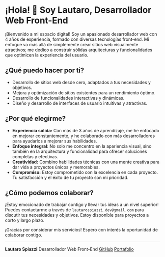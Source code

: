 # ¡Hola! :wave: Soy Lautaro, Desarrollador Web Front-End

¡Bienvenido a mi espacio digital! Soy un apasionado desarrollador web con 4 años de experiencia, formado con diversas tecnologías front-end. Mi enfoque va más allá de simplemente crear sitios web visualmente atractivos; me dedico a construir sólidas arquitecturas y funcionalidades que optimicen la experiencia del usuario.

## ¿Qué puedo hacer por ti?

- Desarrollo de sitios web desde cero, adaptados a tus necesidades y objetivos.
- Mejora y optimización de sitios existentes para un rendimiento óptimo.
- Desarrollo de funcionalidades interactivas y dinámicas.
- Diseño y desarrollo de interfaces de usuario intuitivas y atractivas.

## ¿Por qué elegirme?

- **Experiencia sólida:** Con más de 3 años de aprendizaje, me he enfocado en mejorar constantemente, y he colaborado con más desarrolladores para ayudarlos a mejorar sus habilidades.
- **Enfoque integral:** No solo me concentro en la apariencia visual, sino también en la arquitectura y funcionalidad para ofrecer soluciones completas y efectivas.
- **Creatividad:** Combino habilidades técnicas con una mente creativa para dar vida a proyectos únicos y memorables.
- **Compromiso:** Estoy comprometido con la excelencia en cada proyecto. Tu satisfacción y el éxito de tu proyecto son mi prioridad.

## ¿Cómo podemos colaborar?

¡Estoy emocionado de trabajar contigo y llevar tus ideas a un nivel superior! Puedes contactarme a través de `lautarospiazzi.dev@gmail.com` para discutir tus necesidades y objetivos. Estoy disponible para proyectos a corto y largo plazo.

¡Gracias por considerar mis servicios! Espero con interés la oportunidad de colaborar contigo.

---

**Lautaro Spiazzi**
Desarrollador Web Front-End
[GitHub](https://github.com/Hexpod604)
[Portafolio](https://lautaro-spiazzi.netlify.app)
